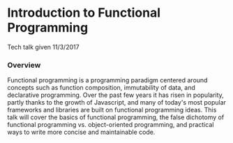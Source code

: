 # Introduction to Functional Programming

Tech talk given 11/3/2017

### Overview

Functional programming is a programming paradigm centered around concepts such as function composition, immutability of data, and declarative programming. Over the past few years it has risen in popularity, partly thanks to the growth of Javascript, and many of today's most popular frameworks and libraries are built on functional programming ideas. This talk will cover the basics of functional programming, the false dichotomy of functional programming vs. object-oriented programming, and practical ways to write more concise and maintainable code.
